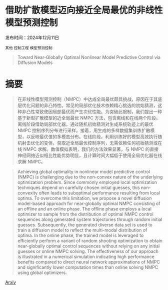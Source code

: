 # 借助扩散模型迈向接近全局最优的非线性模型预测控制

发布时间：2024年12月11日

`其他` `控制工程` `模型预测控制`

> Toward Near-Globally Optimal Nonlinear Model Predictive Control via Diffusion Models

# 摘要

> 在非线性模型预测控制（NMPC）中达成全局最优颇具挑战，原因在于其底层优化问题的非凸特性。常见的局部优化技术依赖精心挑选的初始猜测，这种非凸性常致使因局部最优而产生次优性能。为突破此限制，我们提出一种基于新型扩散模型的近全局最优 NMPC 方法，包含离线和在线两个阶段。离线阶段借助局部优化器，通过随机初始猜测对生成系统轨迹上的最优 NMPC 控制序列分布进行采样。接着，用生成的多样数据集训练扩散模型，以反映最优值的多模态分布。在线阶段，利用训练好的模型高效执行随机射击优化的变体，获取近全局最优控制序列，无需依赖任何初始猜测或在线 NMPC 求解。数值模拟表明，我们的方法效果显著，与 NMPC 的直接神经网络近似相比性能优势明显，且计算时间大幅低于使用全局优化器在线求解 NMPC。

> Achieving global optimality in nonlinear model predictive control (NMPC) is challenging due to the non-convex nature of the underlying optimization problem. Since commonly employed local optimization techniques depend on carefully chosen initial guesses, this non-convexity often leads to suboptimal performance resulting from local optima. To overcome this limitation, we propose a novel diffusion model-based approach for near-globally optimal NMPC consisting of an offline and an online phase. The offline phase employs a local optimizer to sample from the distribution of optimal NMPC control sequences along generated system trajectories through random initial guesses. Subsequently, the generated diverse data set is used to train a diffusion model to reflect the multi-modal distribution of optima. In the online phase, the trained model is leveraged to efficiently perform a variant of random shooting optimization to obtain near-globally optimal control sequences without relying on any initial guesses or online NMPC solving. The effectiveness of our approach is illustrated in a numerical simulation indicating high performance benefits compared to direct neural network approximations of NMPC and significantly lower computation times than online solving NMPC using global optimizers.

[Arxiv](https://arxiv.org/abs/2412.08278)